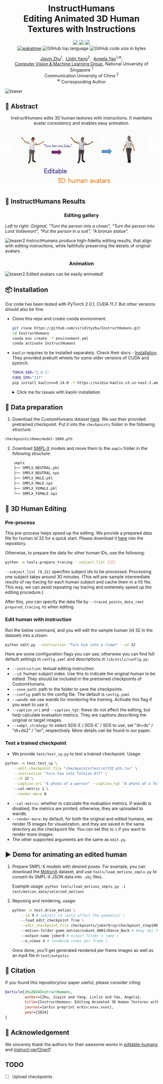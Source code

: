 <div align="center">
   <h1 align="center">
    <strong>InstructHumans</strong> <br>
    Editing Animated 3D Human Textures with Instructions 
   </h1>

   <p>
      <a href="https://jyzhu.top/instruct-humans/data/InstructHumans.pdf" target="_blank"><img src="https://img.shields.io/badge/Paper-21759b.svg?logo=adobeacrobatreader&logoColor=white" height="25px"></a>
      <a href=https://arxiv.org/abs/2404.04037 target="_blank"><img src=https://img.shields.io/badge/arXiv-b5212f.svg?logo=arxiv height=25px></a>
      <a href="https://jyzhu.top/instruct-humans/" target="_blank"><img src= https://img.shields.io/badge/Project%20Page-bb8a2e.svg?logo=github height=25px></a>
      <br>
      <a href="https://wakatime.com/badge/user/7974bf3e-99a6-4d26-8e4b-38ca6d5c9c64/project/f1416cf1-e536-442f-ac24-15d02a21d2c1"><img src="https://wakatime.com/badge/user/7974bf3e-99a6-4d26-8e4b-38ca6d5c9c64/project/f1416cf1-e536-442f-ac24-15d02a21d2c1.svg" alt="wakatime"></a>
      <img src="https://img.shields.io/github/languages/top/viridityzhu/InstructHumans?style&color=5D6D7E" alt="GitHub top language" />
      <img src="https://img.shields.io/github/languages/code-size/viridityzhu/InstructHumans?style&color=5D6D7E" alt="GitHub code size in bytes" />
   </p>
</div>

<p align="center">
  <a href="https://jyzhu.top/" target="_blank">Jiayin Zhu</a><sup>1</sup>,&nbsp;
  <a href="https://www.mu4yang.com/" target="_blank">Linlin Yang</a><sup>2</sup>,&nbsp;
  <a href="https://www.comp.nus.edu.sg/~ayao/" target="_blank">Angela Yao</a><sup>1,&#x2709</sup>;</a>
  <br>
  <a href="https://cvml.comp.nus.edu.sg" target="_blank">Computer Vision & Machine Learning Group</a>, National University of Singapore <sup>1</sup>
  <br/>
  Communication University of China <sup>2</sup>
  <br/>
  <sup>&#x2709;</sup> Corresponding Author
</p>

![teaser](assets/teaser.jpg)


## 📑 Abstract
<p align="center">
   InstructHumans edits 3D human textures with instructions. 
   It maintains avatar consistency and enables easy animation.
  <img src="assets/aim.gif" alt="teaser2">
</p>


## 📍 InstructHumans Results
   <h3 align="center">
    Editing gallery
   </h3>

*Left to right: Original, "Turn the person into a clown",
"Turn the person into Lord Voldemort",
"Put the person in a suit",
"A bronze statue".*

<img src="assets/grid_output.gif" alt="teaser2">
InstructHumans produce high-fidelity editing results, that align with editing instructions, while faithfully preserving the details of original avatars.
   <h3 align="center">
    Animation
   </h3>
<img src="assets/1x4_grid_output.gif" alt="teaser2">
Edited avatars can be easily animated!


## 📦 Installation

Our code has been tested with PyTorch 2.0.1, CUDA 11.7. But other versions should also be fine.

- Clone this repo and create conda environment:

    ```bash
    git clone https://github.com/viridityzhu/InstructHumans.git
    cd InstructHumans
    conda env create -f environment.yml
    conda activate InstructHumans
    ```

- `kaolin` requires to be installed separately. Check their docs - [Installation](https://kaolin.readthedocs.io/en/latest/notes/installation.html). They provided prebuilt wheels for some older versions of CUDA and pytorch.

    ```sh
    TORCH_VER="2.0.1"
    CUDA_VER="117"
    pip install kaolin==0.14.0 -f https://nvidia-kaolin.s3.us-east-2.amazonaws.com/torch-$TORCH_VER\_cu$CUDA_VER\.html
    ```

    <details>
    <summary>Click me for issues with kaolin installation</summary>

    If you encounter error when importing kaolin: `from kaolin import _C ImportError`, it may due to incompatibility with your CUDA version.

    Note we use cuda version 11.7. Try install the specific version in the conda environment:

    ```bash
    conda install -c conda-forge cudatoolkit=11.7
    ```

    Alternatively, you can install the compatible versions all together:
    ```bash
    conda install pytorch==2.0.1 torchvision==0.15.2 torchaudio==2.0.2 pytorch-cuda=11.7 -c pytorch -c nvidia
    ```

    Then, reinstall kaolin with `--force` option.

    </details>

## 📂 Data preparation

1. Download the CustomHumans dataset [here](https://forms.gle/oY4PKUyhH6Qqd5YA9). We use their provided pretrained checkpoint. Put it into the `checkpoints` folder in the following structure:

```sh
checkpoints/demo/model-1000.pth
```

2. Download [SMPL-X](https://smpl-x.is.tue.mpg.de/) models and move them to the `smplx` folder in the following structure:

```sh
    smplx
    ├── SMPLX_NEUTRAL.pkl
    ├── SMPLX_NEUTRAL.npz
    ├── SMPLX_MALE.pkl
    ├── SMPLX_MALE.npz
    ├── SMPLX_FEMALE.pkl
    └── SMPLX_FEMALE.npz
```

## 🎲 3D Human Editing

### Pre-process

This pre-process helps speed up the editing. We provide a prepared data file for human id 32 for a quick start. Please download it [here](xxx) into the repository.

Otherwise, to prepare the data for other human IDs, use the following:

```bash
python -m tools.prepare_tracing --subject_list [32]
```

`--subject_list [9,32]` specifies subject ids to be processed. Processing one subject takes around 30 minutes. (This will pre-sample intermediate results of ray tracing for each human subject and cache them in a h5 file. This way, we can avoid repeating ray tracing and extremely speed up the editing procedure.)

After this, you can specify the data file by `--traced_points_data_root prepared_tracing.h5` when editing.

### Edit human with instruction

Run the below command, and you will edit the sample human (id 32 in the dataset) into a clown:

```sh
python edit.py --instruction "Turn him into a clown" --id 32
```
Here are some configuration flags you can use; otherwise you can find full default settings in `config.yaml` and descriptions in `lib/utils/config.py`:

* `--instruction`: textual editing instruction.
* `--id`: human subject index. Use this to indicate the original human to be edited. They should be included in the pretrained checkpoints of CustomHumans.
* `--save-path`: path to the folder to save the checkpoints.
* `--config`: path to the config file. The default is `config.yaml`
* `--wandb`: we use wandb for monitoring the training. Activate this flag if you want to use it.
* `--caption_ori` and `--caption_tgt`: these do not affect the editing, but help calculate evaluation metrics. They are captions describing the original or target images.
* `--sampl_strategy`: to select SDS-E / SDS-E' / SDS to use, set "dt+ds" / "dt+ds2" / "ori", respectively. More details can be found in our paper.

### Test a trained checkpoint

- We provide `test/test_cp.py` to test a trained checkpoint. Usage:

```sh
python -m test.test_cp \
    --edit_checkpoint_file "checkpoints/test/elf32.pth.tar" \
    --instruction "Turn him into Tolkien Elf" \
    --id 32 \
    --caption_ori "A photo of a person" --caption_tgt "A photo of a Tolkien Elf"
    --cal-metric 1 \
    --render-more 0
```

- `--cal-metric`: whether to calculate the evaluation metrics. If wandb is disabled, the metrics are printed; otherwise, they are uploaded to wandb.
- `--render-more`: by default, for both the original and edited humans, we render 15 images for visualization, and they are saved in the same directory as the checkpoint file. You can set this to `1` if you want to render more images.
- The other supported arguments are the same as `edit.py`.

## ▶️ Demo for animating an edited human

1. Prepare SMPL-X models with desired poses. For example, you can download the [MotionX](https://github.com/IDEA-Research/Motion-X) dataset, and use `tools/load_motionx_smplx.py` to convert its SMPL-X JSON data into `.obj` files.
  
    Example usage: `python tools/load_motionx_smplx.py -i test/motion_data/selected_motions`
2. Reposing and rendering, usage:

    ```sh
    python -m test.drive_motion \
        --id 9 # subject id (only affect the geometry) \
        --load_edit_checkpoint True \
        --edit_checkpoint_file checkpoints/joker9/cp/checkpoint_step1000.pth.tar  # texture checkpoint \
        --motion-folder game_motion/subset_0001/Dance_Back # many obj files defining the motion, prepared in step 1 \
        --output-name joker9 # output folder's name \
        --n_views 4 # rendered views per frame \
    ```

    Once done, you'll get generated rendered per frame images as well as an mp4 file in `test/outputs/`.

## 📄 Citation

If you found this repository/our paper useful, please consider citing:

``` bibtex
@article{zhu2024InstructHumans,
         author={Zhu, Jiayin and Yang, Linlin and Yao, Angela},
         title={InstructHumans: Editing Animated 3D Human Textures with Instructions},
         journal={arXiv preprint arXiv:xxxx.xxxx},
         year={2024}
} 
```

## 👏 Acknowledgement

We sincerely thank the authors for their awesome works in [editable-humans](https://github.com/custom-humans/editable-humans) and [instruct-nerf2nerf](https://github.com/ayaanzhaque/instruct-nerf2nerf)!

## TODO

- [ ] Upload checkpoints

